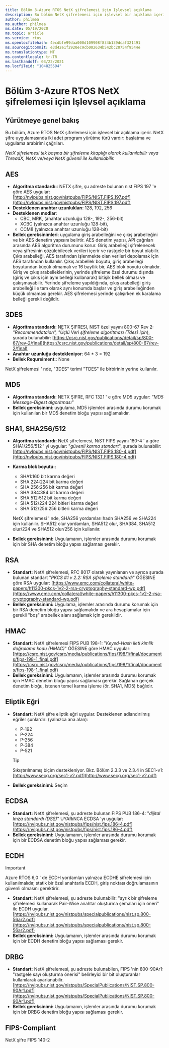```yaml
---
title: Bölüm 3-Azure RTOS NetX şifrelemesi için Işlevsel açıklama
description: Bu bölüm NetX şifrelemesi için işlevsel bir açıklama içerir.
author: philmea
ms.author: philmea
ms.date: 05/19/2020
ms.topic: article
ms.service: rtos
ms.openlocfilehash: 4ecdbfe99daa000d109908f834b139dcaf321491
ms.sourcegitcommit: e3d42e1f2920ec9cb002634b542bc20754f9544e
ms.translationtype: MT
ms.contentlocale: tr-TR
ms.lasthandoff: 03/22/2021
ms.locfileid: "104825594"
---
```

# <a name="chapter-3---functional-description-of-azure-rtos-netx-crypto"></a>Bölüm 3-Azure RTOS NetX şifrelemesi için Işlevsel açıklama

## <a name="execution-overview"></a>Yürütmeye genel bakış

Bu bölüm, Azure RTOS NetX şifrelemesi için işlevsel bir açıklama içerir. NetX şifre uygulamasında iki adet program yürütme türü vardır: başlatma ve uygulama arabirimi çağrıları.

*NetX şifrelemesi tek başına bir şifreleme kitaplığı olarak kullanılabilir veya ThreadX, NetX ve/veya NetX güvenli ile kullanılabilir.*

## <a name="aes"></a>AES

- **Algoritma standardı:**: NETX şifre, şu adreste bulunan nıst FIPS 197 'e göre AES uygular: [http://nvlpubs.nist.gov/nistpubs/FIPS/NIST.FIPS.197.pdf](http://nvlpubs.nist.gov/nistpubs/FIPS/NIST.FIPS.197.pdf)
- **Desteklenen anahtar uzunlukları**: 128, 192, 256
- **Desteklenen modlar**:
  - CBC, MRK, (anahtar uzunluğu 128-, 192-, 256-bit)
  - XCBC (yalnızca anahtar uzunluğu 128-bit),
  - CCM8 (yalnızca anahtar uzunluğu 128-bit)
- **Bellek gereksinimleri**: uygulama giriş arabelleğini ve çıkış arabelleğini ve bir AES denetim yapısını belirtir. AES denetim yapısı, API çağrıları arasında AES algoritma durumunu korur. Giriş arabelleği şifrelenecek veya şifresinin çözülebilecek verileri içerir ve rastgele bir boyut olabilir. Çıktı arabelleği, AES tarafından işlenmekte olan verileri depolamak için AES tarafından kullanılır. Çıkış arabellek boyutu, giriş arabelleği boyutundan küçük olmamalı ve 16 baytlık bir, AES blok boyutu olmalıdır. Giriş ve çıkış arabelleklerinin, yerinde şifreleme özel durumu dışında (giriş ve çıkış için aynı belleği kullanarak) bitişik bellek olması ve çakışmayabilir. Yerinde şifreleme yapıldığında, çıkış arabelleği giriş arabelleği ile tam olarak aynı konumda başlar ve giriş arabelleğinden küçük olmaması gerekir. AES şifrelemesi yerinde çalışırken ek karalama belleği gerekli değildir.

## <a name="3des"></a>3DES

- **Algoritma standardı**: NETX ŞIFRESI, NIST özel yayını 800-67 Rev 2: *"Recommendataion", "Üçlü Veri şifreleme algoritması (Tdes) için*), şurada bulunabilir: [https://csrc.nist.gov/publications/detail/sp/800-67/rev-2/final](https://csrc.nist.gov/publications/detail/sp/800-67/rev-2/final)
- **Anahtar uzunluğu destekleniyor**: 64 * 3 = 192
- **Bellek Requreiment:**: None

NetX şifrelemesi ' nde, "3DES" terimi "TDES" ile birbirinin yerine kullanılır.

## <a name="md5"></a>MD5

- **Algoritma standardı**: NETX ŞIFRE, RFC 1321 ' e göre MD5 uygular: *"MD5 Message-Digest algoritması"*
- **Bellek gereksinimi**: uygulama, MD5 işlemleri arasında durumu korumak için kullanılan bir MD5 denetim bloğu yapısı sağlamalıdır.

## <a name="sha1-sha256512"></a>SHA1, SHA256/512

- **Algoritma standardı:** NetX şifrelemesi, NıST FIPS yayını 180-4 ' a göre SHA1/256/512 ' yi uygular: "*güvenli karma standart*", şurada bulunabilir: [http://nvlpubs.nist.gov/nistpubs/FIPS/NIST.FIPS.180-4.pdf](http://nvlpubs.nist.gov/nistpubs/FIPS/NIST.FIPS.180-4.pdf)
- **Karma blok boyutu:**:
  - SHA1:160 bit karma değeri
  - SHA 224:224 bit karma değeri
  - SHA 256:256 bit karma değeri
  - SHA 384:384 bit karma değeri
  - SHA 512:512 bit karma değeri
  - SHA 512/224:224 bitleri karma değeri
  - SHA 512/256:256 bitleri karma değeri

  NetX şifrelemesi ' nde, SHA256 yordamları hadn SHA256 ve SHA224 için kullanılır. SHA512 olur yordamları, SHA512 olur, SHA384, SHA512 olur/224 ve SHA512 olur/256 için kullanılır.
- **Bellek gereksinimi:** Uygulamanın, işlemler arasında durumu korumak için bir SHA denetim bloğu yapısı sağlaması gerekir.

## <a name="rsa"></a>RSA

- **Standart:** NetX şifrelemesi, RFC 8017 olarak yayınlanan ve ayrıca şurada bulunan standart "*PKCS #1 v 2.2: RSA şifreleme standardı*" ÖĞESINE göre RSA uygular: [https://www.emc.com/collateral/white-papers/h11300-pkcs-1v2-2-rsa-cryptography-standard-wp.pdf](https://www.emc.com/collateral/white-papers/h11300-pkcs-1v2-2-rsa-cryptography-standard-wp.pdf)
- **Bellek gereksinimi:** Uygulama, işlemler arasında durumu korumak için bir RSA denetim bloğu yapısı sağlamalıdır ve ara hesaplamalar için gerekli "boş" arabellek alanı sağlamak için gereklidir.

## <a name="hmac"></a>HMAC

- **Standart:** NetX şifrelemesi FIPS PUB 198-1: "*Keyed-Hash ileti kimlik doğrulama kodu (HMAC)*" ÖĞESINE göre HMAC uygular: [https://csrc.nist.gov/csrc/media/publications/fips/198/1/final/documents/fips-198-1_final.pdf](https://csrc.nist.gov/csrc/media/publications/fips/198/1/final/documents/fips-198-1_final.pdf)
- **Bellek gereksinimi:** Uygulamanın, işlemler arasında durumu korumak için HMAC denetim bloğu yapısı sağlaması gerekir. Sağlanan gerçek denetim bloğu, istenen temel karma işleme (ör. SHA1, MD5) bağlıdır.

## <a name="elliptic-curve"></a>Eliptik Eğri

- **Standart:** NetX şifre eliptik eğri uygular. Desteklenen adlandırılmış eğriler şunlardır: (yalnızca ana alan):
  - P-192
  - P-224
  - P-256
  - P-384
  - P-521

   > [!TIP]
   > Sıkıştırılmamış biçim destekleniyor. Bkz. Bölüm 2.3.3 ve 2.3.4 in SEC1-v1: [http://www.secg.org/sec1-v2.pdf](http://www.secg.org/sec1-v2.pdf)

- **Bellek gereksinimi:** Seçim

## <a name="ecdsa"></a>ECDSA

- **Standart:** NetX şifrelemesi, şu adreste bulunan FIPS PUB 186-4: "*dijital Imza standardı (DSS)*" UYARıNCA ECDSA 'yı uygular: [https://nvlpubs.nist.gov/nistpubs/fips/nist.fips.186-4.pdf](https://nvlpubs.nist.gov/nistpubs/fips/nist.fips.186-4.pdf)
- **Bellek gereksinimi:** Uygulamanın, işlemler arasında durumu korumak için bir ECDSA denetim bloğu yapısı sağlaması gerekir.

## <a name="ecdh"></a>ECDH

> [!IMPORTANT]
> Azure RTOS 6,0 ' de ECDH yordamları yalnızca ECDHE şifrelemesi için kullanılmalıdır, statik bir özel anahtarla ECDH, giriş noktası doğrulamasının güvenli olmasını gerektirir.

- **Standart:** NetX şifrelemesi, şu adreste bulunabilir: "ayrık bir şifreleme şifrelemesi kullanarak Pair-Wise anahtar oluşturma şemaları için öneri" ile ECDH uygular. [https://nvlpubs.nist.gov/nistpubs/specialpublications/nist.sp.800-56ar2.pdf](https://nvlpubs.nist.gov/nistpubs/specialpublications/nist.sp.800-56ar2.pdf)
- **Bellek gereksinimi:** Uygulamanın, işlemler arasında durumu korumak için bir ECDH denetim bloğu yapısı sağlaması gerekir.

## <a name="drbg"></a>DRBG

- **Standart:** NetX şifrelemesi, şu adreste bulunabilen, FIPS 'nin 800-90Ar1: "rastgele sayı oluşturma önerisi" belirleyici bir bit oluşturanlar kullanılarak ayarlanabilir. [https://nvlpubs.nist.gov/nistpubs/SpecialPublications/NIST.SP.800-90Ar1.pdf](https://nvlpubs.nist.gov/nistpubs/SpecialPublications/NIST.SP.800-90Ar1.pdf)
- **Bellek gereksinimi:** Uygulamanın, işlemler arasında durumu korumak için bir DRBG denetim bloğu yapısı sağlaması gerekir.

## <a name="fips-compliant"></a>FIPS-Compliant

NetX şifre FIPS 140-2
